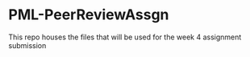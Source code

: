 # PML-PeerReviewAssgn
This repo houses the files that will be used for the week 4 assignment submission 
